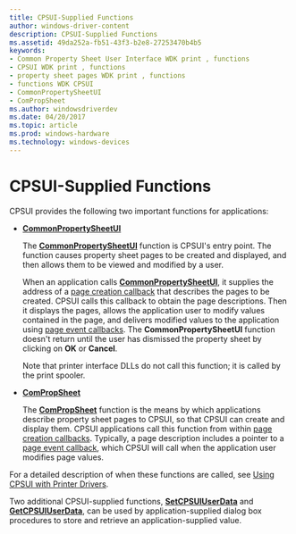 ```yaml
---
title: CPSUI-Supplied Functions
author: windows-driver-content
description: CPSUI-Supplied Functions
ms.assetid: 49da252a-fb51-43f3-b2e8-27253470b4b5
keywords:
- Common Property Sheet User Interface WDK print , functions
- CPSUI WDK print , functions
- property sheet pages WDK print , functions
- functions WDK CPSUI
- CommonPropertySheetUI
- ComPropSheet
ms.author: windowsdriverdev
ms.date: 04/20/2017
ms.topic: article
ms.prod: windows-hardware
ms.technology: windows-devices
---
```


# CPSUI-Supplied Functions





CPSUI provides the following two important functions for applications:

-   [**CommonPropertySheetUI**](https://msdn.microsoft.com/library/windows/hardware/ff546148)

    The [**CommonPropertySheetUI**](https://msdn.microsoft.com/library/windows/hardware/ff546148) function is CPSUI's entry point. The function causes property sheet pages to be created and displayed, and then allows them to be viewed and modified by a user.

    When an application calls [**CommonPropertySheetUI**](https://msdn.microsoft.com/library/windows/hardware/ff546148), it supplies the address of a [page creation callback](page-creation-callbacks.md) that describes the pages to be created. CPSUI calls this callback to obtain the page descriptions. Then it displays the pages, allows the application user to modify values contained in the page, and delivers modified values to the application using [page event callbacks](page-event-callbacks.md). The **CommonPropertySheetUI** function doesn't return until the user has dismissed the property sheet by clicking on **OK** or **Cancel**.

    Note that printer interface DLLs do not call this function; it is called by the print spooler.

-   [**ComPropSheet**](https://msdn.microsoft.com/library/windows/hardware/ff546207)

    The [**ComPropSheet**](https://msdn.microsoft.com/library/windows/hardware/ff546207) function is the means by which applications describe property sheet pages to CPSUI, so that CPSUI can create and display them. CPSUI applications call this function from within [page creation callbacks](page-creation-callbacks.md). Typically, a page description includes a pointer to a [page event callback](page-event-callbacks.md), which CPSUI will call when the application user modifies page values.

For a detailed description of when these functions are called, see [Using CPSUI with Printer Drivers](using-cpsui-with-printer-drivers.md).

Two additional CPSUI-supplied functions, [**SetCPSUIUserData**](https://msdn.microsoft.com/library/windows/hardware/ff562624) and [**GetCPSUIUserData**](https://msdn.microsoft.com/library/windows/hardware/ff549922), can be used by application-supplied dialog box procedures to store and retrieve an application-supplied value.

 

 




